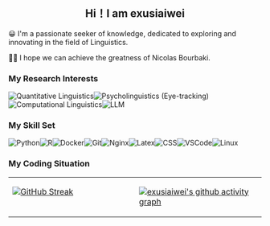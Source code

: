   

## <div align="center">Hi！I am exusiaiwei</div>  

😀 I'm a passionate seeker of knowledge, dedicated to exploring and innovating in the field of Linguistics.

🙋‍♂️ I hope we can achieve the greatness of Nicolas Bourbaki.

### My Research Interests  

![Quantitative Linguistics](https://img.shields.io/badge/Quantitative%20Linguistics-%230072CC.svg?&style=for-the-badge&logo=appveyor&logoColor=white)![Psycholinguistics (Eye-tracking)](https://img.shields.io/badge/Psycholinguistics%20(Eye--tracking)-%2301a3a1.svg?&style=for-the-badge&logo=AWS%20Amplify&logoColor=white)![Computational Linguistics](https://img.shields.io/badge/Computational%20Linguistics-%231877F2.svg?&style=for-the-badge&logo=Markdown&logoColor=white)![LLM](https://img.shields.io/badge/LLM-%23F76300.svg?&style=for-the-badge&logo=Android&logoColor=white)

### My Skill Set

![Python](https://img.shields.io/badge/Python-%2314354C.svg?style=for-the-badge&logo=python&logoColor=white&color=2AB3E3)![R](https://img.shields.io/badge/-R-276DC3?style=for-the-badge&logo=r&logoColor=white)![Docker](https://img.shields.io/badge/-Docker-2496ED?style=for-the-badge&logo=docker&logoColor=white)![Git](https://img.shields.io/badge/-Git-F05032?style=for-the-badge&logo=git&logoColor=white)![Nginx](https://img.shields.io/badge/-Nginx-009639?style=for-the-badge&logo=nginx&logoColor=white)![Latex](https://img.shields.io/badge/-Latex-008080?style=for-the-badge&logo=latex&logoColor=white)![CSS](https://img.shields.io/badge/-CSS-1572B6?style=for-the-badge&logo=css3&logoColor=white)![VSCode](https://img.shields.io/badge/-VSCode-007ACC?style=for-the-badge&logo=visual-studio-code&logoColor=white)![Linux](https://img.shields.io/badge/-Linux-FCC624?style=for-the-badge&logo=linux&logoColor=black)

### My Coding Situation

<!--START_SECTION:waka-->
<!--END_SECTION:waka-->

<table><tr><td valign="top" width="50%">

[![GitHub Streak](https://streak-stats.demolab.com?user=exusiaiwei&theme=vue&hide_border=true)](https://git.io/streak-stats)

</td><td valign="top" width="50%">

[![exusiaiwei's github activity graph](https://github-readme-activity-graph.vercel.app/graph?username=exusiaiwei)](https://github.com/ashutosh00710/github-readme-activity-graph)

</td></tr></table>
